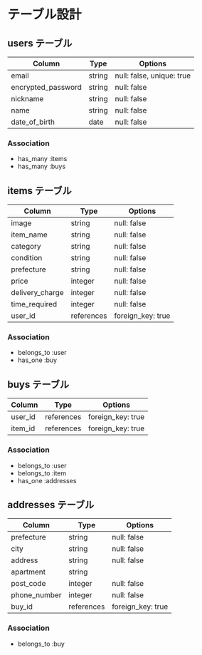 # テーブル設計

## users テーブル

| Column             | Type   | Options                   |
| ------------------ | ------ | ------------------------- |
| email              | string | null: false, unique: true |
| encrypted_password | string | null: false               |
| nickname           | string | null: false               |
| name               | string | null: false               |
| date_of_birth      | date   | null: false               |

### Association

- has_many :items
- has_many :buys

## items テーブル

| Column             | Type       | Options                   |
| ------------------ | ------     | ------------------------- |
| image              | string     | null: false               |
| item_name          | string     | null: false               |
| category           | string     | null: false               |
| condition          | string     | null: false               |
| prefecture         | string     | null: false               |
| price              | integer    | null: false               |
| delivery_charge    | integer    | null: false               |
| time_required      | integer    | null: false               |
| user_id            | references | foreign_key: true         |

### Association

- belongs_to :user
- has_one :buy

## buys テーブル

| Column             | Type       | Options                   |
| ------------------ | ------     | ------------------------- |
| user_id            | references | foreign_key: true         |
| item_id            | references | foreign_key: true         |

### Association

- belongs_to :user
- belongs_to :item
- has_one :addresses

## addresses テーブル

| Column             | Type       | Options                   |
| ------------------ | ------     | ------------------------- |
| prefecture         | string     | null: false               |
| city               | string     | null: false               |
| address            | string     | null: false               |
| apartment          | string     |                           |
| post_code          | integer    | null: false               |
| phone_number       | integer    | null: false               |
| buy_id             | references | foreign_key: true         |

### Association

- belongs_to :buy

